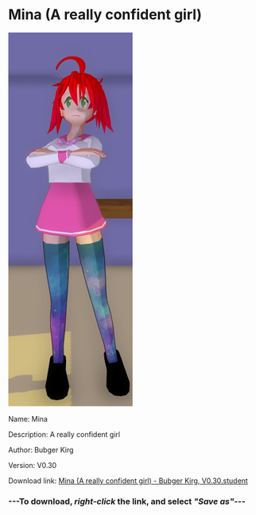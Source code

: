 # Mina (A really confident girl)

<img src = "https://raw.githubusercontent.com/Arbiter1223/Daigaku-Gurashi-Custom-Students/master/Students/Files/Mina%20(A%20really%20confident%20girl).png">

Name: Mina

Description: A really confident girl

Author: Bubger Kirg

Version: V0.30

Download link: <a href="https://raw.githubusercontent.com/Arbiter1223/Daigaku-Gurashi-Custom-Students/master/Students/Files/Mina%20(A%20really%20confident%20girl)%20-%20Bubger%20Kirg%2C%20V0.30.student">Mina (A really confident girl) - Bubger Kirg, V0.30.student</a>

### ---**To download, _right-click_ the link, and select _"Save as"_**---
